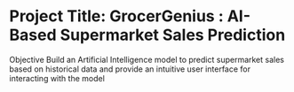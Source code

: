 # Project Title: GrocerGenius : AI-Based Supermarket Sales Prediction
 Objective
 Build an Artificial Intelligence model to predict supermarket sales based on historical data
 and provide an intuitive user interface for interacting with the model
